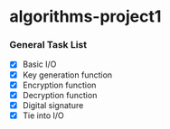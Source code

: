 # algorithms-project1

### General Task List

- [x] Basic I/O
- [x] Key generation function
- [x] Encryption function
- [x] Decryption function
- [x] Digital signature
- [x] Tie into I/O
